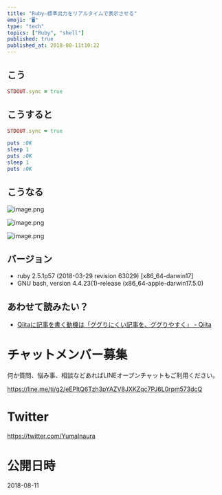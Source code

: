 ```yaml
---
title: "Ruby—標準出力をリアルタイムで表示させる"
emoji: "🖥"
type: "tech"
topics: ["Ruby", "shell"]
published: true
published_at: 2018-08-11t10:22
---
```


## こう

```rb
STDOUT.sync = true
```

## こうすると

```rb
STDOUT.sync = true

puts :OK
sleep 1
puts :OK
sleep 1
puts :OK
```

## こうなる

![image.png](https://qiita-image-store.s3.amazonaws.com/0/89618/ac80a0d3-f6fd-ff59-3699-28729c7776e5.png)

![image.png](https://qiita-image-store.s3.amazonaws.com/0/89618/a8c4b345-0334-388d-4cd6-d096ecc266da.png)

![image.png](https://qiita-image-store.s3.amazonaws.com/0/89618/703af756-a804-60b2-9220-aaed74cb4380.png)


## バージョン

- ruby 2.5.1p57 (2018-03-29 revision 63029) [x86_64-darwin17]
- GNU bash, version 4.4.23(1)-release (x86_64-apple-darwin17.5.0)

## あわせて読みたい？

- [Qiitaに記事を書く動機は「ググりにくい記事を、ググりやすく」 - Qiita](https://qiita.com/YumaInaura/items/e83df9a45836f7b2929b)








<!-- Update From Qiita API -->

# チャットメンバー募集


何か質問、悩み事、相談などあればLINEオープンチャットもご利用ください。

https://line.me/ti/g2/eEPltQ6Tzh3pYAZV8JXKZqc7PJ6L0rpm573dcQ





# Twitter


https://twitter.com/YumaInaura


<!-- Update From Qiita API -->



# 公開日時

2018-08-11
